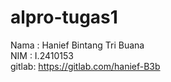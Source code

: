 # alpro-tugas1
Nama  : Hanief Bintang Tri Buana <br/>
NIM   : I.2410153 <br/>
gitlab: https://gitlab.com/hanief-B3b <br/>
